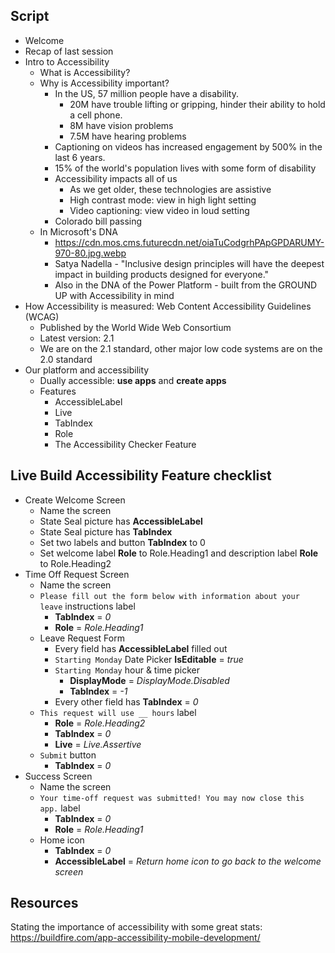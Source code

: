 ## Script
- Welcome
- Recap of last session
- Intro to Accessibility
    - What is Accessibility?
    - Why is Accessibility important?
        - In the US, 57 million people have a disability.
            - 20M have trouble lifting or gripping, hinder their ability to hold a cell phone.
            - 8M have vision problems
            - 7.5M have hearing problems
        - Captioning on videos has increased engagement by 500% in the last 6 years.
        - 15% of the world's population lives with some form of disability
        - Accessibility impacts all of us
            - As we get older, these technologies are assistive
            - High contrast mode: view in high light setting
            - Video captioning: view video in loud setting
        - Colorado bill passing
    - In Microsoft's DNA
        - https://cdn.mos.cms.futurecdn.net/oiaTuCodgrhPApGPDARUMY-970-80.jpg.webp
        - Satya Nadella - "Inclusive design principles will have the deepest impact in building products designed for everyone."
        - Also in the DNA of the Power Platform - built from the GROUND UP with Accessibility in mind
- How Accessibility is measured: Web Content Accessibility Guidelines (WCAG)
    - Published by the World Wide Web Consortium
    - Latest version: 2.1
    - We are on the 2.1 standard, other major low code systems are on the 2.0 standard
- Our platform and accessibility
    - Dually accessible: **use apps** and **create apps**
    - Features
        - AccessibleLabel
        - Live
        - TabIndex
        - Role
        - The Accessibility Checker Feature


## Live Build Accessibility Feature checklist
- Create Welcome Screen
    - Name the screen
    - State Seal picture has **AccessibleLabel**
    - State Seal picture has **TabIndex**
    - Set two labels and button **TabIndex** to 0
    - Set welcome label **Role** to Role.Heading1 and description label **Role** to Role.Heading2
- Time Off Request Screen
    - Name the screen
    - `Please fill out the form below with information about your leave` instructions label
        - **TabIndex** = *0*
        - **Role** = *Role.Heading1*
    - Leave Request Form
        - Every field has **AccessibleLabel** filled out
        - `Starting Monday` Date Picker **IsEditable** = *true*
        - `Starting Monday` hour & time picker
            - **DisplayMode** = *DisplayMode.Disabled*
            - **TabIndex** = *-1*
        - Every other field has **TabIndex** = *0*
    - `This request will use __ hours` label
        - **Role** = *Role.Heading2*
        - **TabIndex** = *0*
        - **Live** = *Live.Assertive*
    - `Submit` button
        - **TabIndex** = *0*
- Success Screen
    - Name the screen
    - `Your time-off request was submitted! You may now close this app.` label
        - **TabIndex** = *0*
        - **Role** = *Role.Heading1*
    - Home icon
        - **TabIndex** = *0*
        - **AccessibleLabel** = *Return home icon to go back to the welcome screen*




## Resources
Stating the importance of accessibility with some great stats: https://buildfire.com/app-accessibility-mobile-development/
